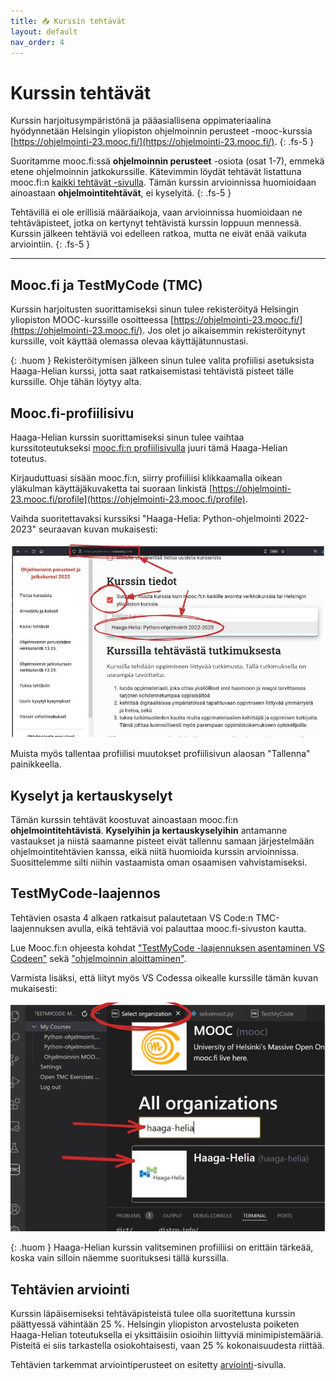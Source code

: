 ```yaml
---
title: 📥 Kurssin tehtävät
layout: default
nav_order: 4
---
```


# Kurssin tehtävät

Kurssin harjoitusympäristönä ja pääasiallisena oppimateriaalina hyödynnetään Helsingin yliopiston ohjelmoinnin perusteet -mooc-kurssia [https://ohjelmointi-23.mooc.fi/](https://ohjelmointi-23.mooc.fi/).
{: .fs-5 }

Suoritamme mooc.fi:ssä **ohjelmoinnin perusteet** -osiota (osat 1-7), emmekä etene ohjelmoinnin jatkokurssille. Kätevimmin löydät tehtävät listattuna mooc.fi:n [kaikki tehtävät -sivulla](https://ohjelmointi-23.mooc.fi/kaikki-tehtavat). Tämän kurssin arvioinnissa huomioidaan ainoastaan **ohjelmointitehtävät**, ei kyselyitä.
{: .fs-5 }

Tehtävillä ei ole erillisiä määräaikoja, vaan arvioinnissa huomioidaan ne tehtäväpisteet, jotka on kertynyt tehtävistä kurssin loppuun mennessä. Kurssin jälkeen tehtäviä voi edelleen ratkoa, mutta ne eivät enää vaikuta arviointiin.
{: .fs-5 }

---

## Mooc.fi ja TestMyCode (TMC)

Kurssin harjoitusten suorittamiseksi sinun tulee rekisteröityä Helsingin yliopiston MOOC-kurssille osoitteessa [https://ohjelmointi-23.mooc.fi/](https://ohjelmointi-23.mooc.fi/). Jos olet jo aikaisemmin rekisteröitynyt kurssille, voit käyttää olemassa olevaa käyttäjätunnustasi.

{: .huom }
Rekisteröitymisen jälkeen sinun tulee valita profiilisi asetuksista Haaga-Helian kurssi, jotta saat ratkaisemistasi tehtävistä pisteet tälle kurssille. Ohje tähän löytyy alta.


## Mooc.fi-profiilisivu

Haaga-Helian kurssin suorittamiseksi sinun tulee vaihtaa kurssitoteutukseksi [mooc.fi:n profiilisivulla](https://ohjelmointi-23.mooc.fi/profile) juuri tämä Haaga-Helian toteutus.

Kirjauduttuasi sisään mooc.fi:n, siirry profiiliisi klikkaamalla oikean yläkulman käyttäjäkuvaketta tai suoraan linkistä [https://ohjelmointi-23.mooc.fi/profile](https://ohjelmointi-23.mooc.fi/profile).

Vaihda suoritettavaksi kurssiksi "Haaga-Helia: Python-ohjelmointi 2022-2023" seuraavan kuvan mukaisesti:

![Valitse Haaga-Helian kurssitoteutus](/img/kurssin-valinta.jpg)

Muista myös tallentaa profiilisi muutokset profiilisivun alaosan "Tallenna" painikkeella.


## Kyselyt ja kertauskyselyt

Tämän kurssin tehtävät koostuvat ainoastaan mooc.fi:n **ohjelmointitehtävistä**. **Kyselyihin ja kertauskyselyihin** antamanne vastaukset ja niistä saamanne pisteet eivät tallennu samaan järjestelmään ohjelmointitehtävien kanssa, eikä niitä huomioida kurssin arvioinnissa. Suosittelemme silti niihin vastaamista oman osaamisen vahvistamiseksi.


## TestMyCode-laajennos

Tehtävien osasta 4 alkaen ratkaisut palautetaan VS Code:n TMC-laajennuksen avulla, eikä tehtäviä voi palauttaa mooc.fi-sivuston kautta.

Lue Mooc.fi:n ohjeesta kohdat ["TestMyCode -laajennuksen asentaminen VS Codeen"](https://www.mooc.fi/fi/installation/vscode/#TestMyCode-asentaminen) sekä ["ohjelmoinnin aloittaminen"](https://www.mooc.fi/fi/installation/vscode/#ohjelmoinnin-aloittaminen).

Varmista lisäksi, että liityt myös VS Codessa oikealle kurssille tämän kuvan mukaisesti:

![Valitse Haaga-Helian kurssitoteutus](/img/kurssin-valinta-tmc.png)

{: .huom }
Haaga-Helian kurssin valitseminen profiiliisi on erittäin tärkeää, koska vain silloin näemme suorituksesi tällä kurssilla.


## Tehtävien arviointi

Kurssin läpäisemiseksi tehtäväpisteistä tulee olla suoritettuna kurssin päättyessä vähintään 25 %. Helsingin yliopiston arvostelusta poiketen Haaga-Helian toteutuksella ei yksittäisiin osioihin liittyviä minimipistemääriä. Pisteitä ei siis tarkastella osiokohtaisesti, vaan 25 % kokonaisuudesta riittää.

Tehtävien tarkemmat arviointiperusteet on esitetty [arviointi](/arviointi/#viikkotehtävien-arviointi)-sivulla.
